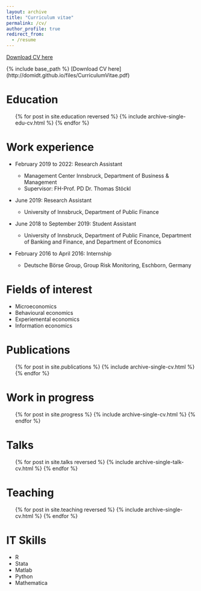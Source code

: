 ```yaml
---
layout: archive
title: "Curriculum vitae"
permalink: /cv/
author_profile: true
redirect_from:
  - /resume
---
```


<p class="page__meta"><i class="fa fa-download" aria-hidden="true"></i> <a href="http://domidt.github.io/files/CurriculumVitae.pdf"> Download CV here </a> </p> 
{% include base_path %}
[Download CV here](http://domidt.github.io/files/CurriculumVitae.pdf)

Education
======
  <ul>{% for post in site.education reversed %}
    {% include archive-single-edu-cv.html %}
  {% endfor %}</ul>

Work experience
======
* February 2019 to 2022: Research Assistant
  * Management Center Innsbruck, Department of Business & Management
  * Supervisor: FH-Prof. PD Dr. Thomas Stöckl

* June 2019: Research Assistant
  * University of Innsbruck, Department of Public Finance

* June 2018 to September 2019: Student Assistant
  * University of Innsbruck, Department of Public Finance, Department of Banking and Finance, and Department of Economics

* February 2016 to April 2016: Internship
  * Deutsche Börse Group, Group Risk Monitoring, Eschborn, Germany  

  
Fields of interest
======
* Microeconomics
* Behavioural economics
* Experiemental economics
* Information economics

Publications
======
  <ul>{% for post in site.publications %}
    {% include archive-single-cv.html %}
  {% endfor %}</ul>
  
Work in progress
======
  <ul>{% for post in site.progress %}
    {% include archive-single-cv.html %}
  {% endfor %}</ul>
  
Talks
======
  <ul>{% for post in site.talks reversed %}
    {% include archive-single-talk-cv.html %}
  {% endfor %}</ul>
  
Teaching
======
  <ul>{% for post in site.teaching reversed %}
    {% include archive-single-cv.html %}
  {% endfor %}</ul>
 
IT Skills
======
* R
* Stata
* Matlab
* Python
* Mathematica
